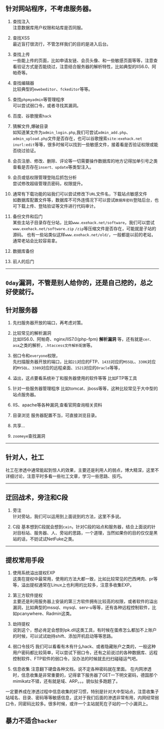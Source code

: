 ## 针对网站程序，不考虑服务器。

1. 查找注入<br>
   注意数据库用户权限和站库是否同服。

2. 查找XSS<br/>
   最近盲打很流行，不管怎样我们的目的是进入后台。

3. 查找上传<br>
   一些能上传的页面，比如申请友链、会员头像、和一些敏感页面等等，注意查看验证方式是否能绕过，注意结合服务器的解析特性，比如典型的IIS6.0、阿帕奇等。

4. 查找编辑器<br>
   比较典型的`ewebeditor`、`fckeditor`等等。

5. 查找`phpmyadmin`等管理程序<br>
   可以尝试弱口令，或者寻找其漏洞。

6. 百度、谷歌搜索`hack`<br>

7. 猜解文件,爆破目录<br>
   如知道某文件为`admin_login.php`,我们可尝试`admin_add.php`、`admin_upload.php`文件是否存在，也可以谷歌搜索`site:exehack.net inurl:edit`等等，很多时候可以找到一些敏感文件，接着看是否验证权限或能否绕过验证。

8. 会员注册、修改、删除、评论等一切需要操作数据库的地方记得加单引号之类查看是否存在`insert、update`等类型注入。<br>

9. 会员或低权限管理登陆后抓包分析<br>
    尝试修改超级管理员密码，权限提升。

10. 通常有下载功能的站我们可以尝试修改下`URL`文件名，下载站点敏感文件<br>
    如数据库配置文件等，数据库不可外连情况下可以尝试`数据库密码`登陆后台，也可下载上传、登陆验证等文件进行代码审计。

11. 备份文件和后门<br>
    某些主站子目录存在分站，比如`www.exehack.net/software`，我们可以尝试`www.exehack.net/software.zip` `/zip`等压缩文件是否存在，可能就是子站的源码。
    也有一些站类似这样`www.exehack.net/old/`，一般都是以前的老站，通常老站会比较容易拿。

12. 数据库备份
    
13. 前人的后门

---
## `0day`漏洞，不管是别人给你的，还是自己挖的，总之好使就行。



## 针对服务器

1. 先扫服务器开放的端口，再考虑对策。

2. 比较常见的解析漏洞<br>
   比如IIS6.0、阿帕奇、nginx/IIS7.0(php-fpm) **解析漏洞** 等，还有就是`cer、asa`之类的解析，`.htaccess文件解析配置`等。

3. 弱口令和`everyone`权限，<br>
   先扫描服务器开放的端口，比如`21`对应的FTP、`1433`对应的`MSSQL`、`3306`对应的`MYSQL`、`3389`对应的远程桌面、`1521`对应的`Oracle`等等，

4. 溢出，这点要看系统补丁和服务器使用的软件等等
   比如FTP等工具

5. 针对一些服务器管理程序
   比如tomcat、jboss等等，这种比较常见于大中型的站点服务器。

6. IIS、apache等各种漏洞,查看官网查询相关资料

7. 目录浏览
   服务器配置不当，可直接浏览目录。

8. 共享…

9. `zoomeye`查找漏洞
-----
## 针对人，社工

社工在渗透中通常能起到惊人的效果，主要还是利用人的弱点，博大精深，这里不详细讨论，注意平时多看一些社工文章，学习一些思路、技巧。


---
## 迂回战术，旁注和C段

1. 旁注<br>
   针对旁站，我们可以运用到上面说到的方法，这里不多说。

2. C段
   基本想到C段就会想到`cain`，针对C段的站点和服务器，结合上面说的针对目标站、服务器、人、旁站的思路，一个道理，当然如果你的目的仅仅是黑站的话，不妨试试NetFuke之类。

-----
## 提权常用手段

1. 使用系统溢出提权EXP<br>
   这类在提权中最常用，使用的方法大都一致，比如比较常见的巴西烤肉、pr等等，溢出提权通常在Linux上也利用的比较多，注意多收集EXP。

2. 第三方软件提权<br/>
   主要还是利用服务器上安装的第三方软件拥有比较高的权限，或者软件的溢出漏洞，比如典型的mssql、mysql、serv-u等等，还有各种远程控制软件，比如pcanywhere、Radmin这类。

3. 劫持提权<br>
   说到这个，想必肯定会想到lpk.dll这类工具，有时候在蛋疼怎么都加不上账户的时候，可以试试劫持shift、添加开机启动等等思路。

4. 弱口令技巧
   我们可以看看有木有什么hack、或者隐藏账户之类的，一般这种用户密码都比较简单，可以尝试下弱口令，还有之前说过的各种数据库、远程控制软件、FTP软件的弱口令，没办法的时候就去扫扫碰碰运气吧。

5. 信息收集
   注意翻下硬盘各种文档，说不定各种密码就在里面。
   在内网渗透时，信息收集是非常重要的，记得拿下服务器了GET一下明文密码，德国那个mimikatz不错，还有就是域、ARP。。。貌似扯多跑题了。


一定要养成在渗透过程中信息收集的好习惯，特别是针对大中型站点，注意收集子站域名、目录、密码等等敏感信息，这对于我们后面的渗透非常有用，内网经常弱口令，同密码比较多。很多时候，或许一个主站就死在子站的一个小漏洞上。



## 暴力不适合`hacker`